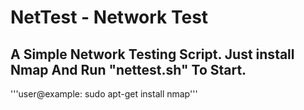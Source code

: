 # NetTest - Network Test
## A Simple Network Testing Script. Just install Nmap And Run "nettest.sh" To Start.
'''user@example: sudo apt-get install nmap'''